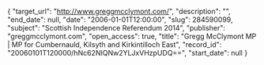 {
  "target_url": "http://www.greggmcclymont.com/", 
  "description": "", 
  "end_date": null, 
  "date": "2006-01-01T12:00:00", 
  "slug": 284590099, 
  "subject": "Scottish Independence Referendum 2014", 
  "publisher": "greggmcclymont.com", 
  "open_access": true, 
  "title": "Gregg McClymont MP | MP for Cumbernauld, Kilsyth and Kirkintilloch East", 
  "record_id": "20060101T120000/hNc62NIQNw2YLJxVHzpUDQ==", 
  "start_date": null
}

